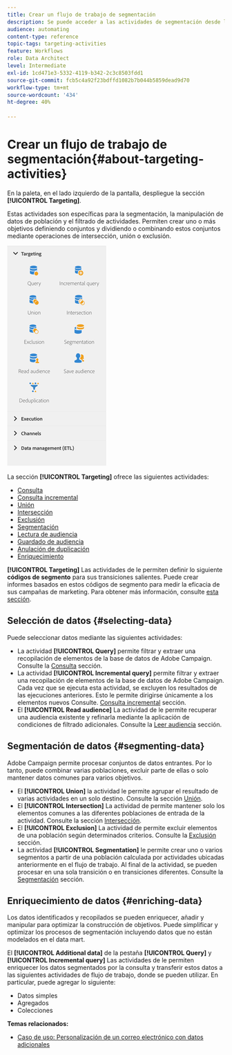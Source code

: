 ```yaml
---
title: Crear un flujo de trabajo de segmentación
description: Se puede acceder a las actividades de segmentación desde la parte izquierda de la pantalla.
audience: automating
content-type: reference
topic-tags: targeting-activities
feature: Workflows
role: Data Architect
level: Intermediate
exl-id: 1cd471e3-5332-4119-b342-2c3c8503fdd1
source-git-commit: fcb5c4a92f23bdffd1082b7b044b5859dead9d70
workflow-type: tm+mt
source-wordcount: '434'
ht-degree: 40%

---
```


# Crear un flujo de trabajo de segmentación{#about-targeting-activities}

En la paleta, en el lado izquierdo de la pantalla, despliegue la sección **[!UICONTROL Targeting]**.

Estas actividades son específicas para la segmentación, la manipulación de datos de población y el filtrado de actividades. Permiten crear uno o más objetivos definiendo conjuntos y dividiendo o combinando estos conjuntos mediante operaciones de intersección, unión o exclusión.

![](assets/wkf_targeting_activities.png)

La sección **[!UICONTROL Targeting]** ofrece las siguientes actividades:

* [Consulta](../../automating/using/query.md)
* [Consulta incremental](../../automating/using/incremental-query.md)
* [Unión](../../automating/using/union.md)
* [Intersección](../../automating/using/intersection.md)
* [Exclusión](../../automating/using/exclusion.md)
* [Segmentación](../../automating/using/segmentation.md)
* [Lectura de audiencia](../../automating/using/read-audience.md)
* [Guardado de audiencia](../../automating/using/save-audience.md)
* [Anulación de duplicación](../../automating/using/deduplication.md)
* [Enriquecimiento](../../automating/using/enrichment.md)

**[!UICONTROL Targeting]** Las actividades de le permiten definir lo siguiente **códigos de segmento** para sus transiciones salientes. Puede crear informes basados en estos códigos de segmento para medir la eficacia de sus campañas de marketing. Para obtener más información, consulte [esta sección](../../reporting/using/creating-a-report-workflow-segment.md).

## Selección de datos {#selecting-data}

Puede seleccionar datos mediante las siguientes actividades:

* La actividad **[!UICONTROL Query]** permite filtrar y extraer una recopilación de elementos de la base de datos de Adobe Campaign. Consulte la [Consulta](../../automating/using/query.md) sección.
* La actividad **[!UICONTROL Incremental query]** permite filtrar y extraer una recopilación de elementos de la base de datos de Adobe Campaign. Cada vez que se ejecuta esta actividad, se excluyen los resultados de las ejecuciones anteriores. Esto le permite dirigirse únicamente a los elementos nuevos Consulte. [Consulta incremental](../../automating/using/incremental-query.md) sección.
* El **[!UICONTROL Read audience]** La actividad de le permite recuperar una audiencia existente y refinarla mediante la aplicación de condiciones de filtrado adicionales. Consulte la [Leer audiencia](../../automating/using/read-audience.md) sección.

## Segmentación de datos {#segmenting-data}

Adobe Campaign permite procesar conjuntos de datos entrantes. Por lo tanto, puede combinar varias poblaciones, excluir parte de ellas o solo mantener datos comunes para varios objetivos.

* El **[!UICONTROL Union]** la actividad le permite agrupar el resultado de varias actividades en un solo destino. Consulte la sección [Unión](../../automating/using/union.md).
* El **[!UICONTROL Intersection]** La actividad de permite mantener solo los elementos comunes a las diferentes poblaciones de entrada de la actividad. Consulte la sección [Intersección](../../automating/using/intersection.md).
* El **[!UICONTROL Exclusion]** La actividad de permite excluir elementos de una población según determinados criterios. Consulte la [Exclusión](../../automating/using/exclusion.md) sección.
* La actividad **[!UICONTROL Segmentation]** le permite crear uno o varios segmentos a partir de una población calculada por actividades ubicadas anteriormente en el flujo de trabajo. Al final de la actividad, se pueden procesar en una sola transición o en transiciones diferentes. Consulte la [Segmentación](../../automating/using/segmentation.md) sección.

## Enriquecimiento de datos {#enriching-data}

Los datos identificados y recopilados se pueden enriquecer, añadir y manipular para optimizar la construcción de objetivos. Puede simplificar y optimizar los procesos de segmentación incluyendo datos que no están modelados en el data mart.

El **[!UICONTROL Additional data]** de la pestaña **[!UICONTROL Query]** y **[!UICONTROL Incremental query]** Las actividades de le permiten enriquecer los datos segmentados por la consulta y transferir estos datos a las siguientes actividades de flujo de trabajo, donde se pueden utilizar. En particular, puede agregar lo siguiente:

* Datos simples
* Agregados
* Colecciones

**Temas relacionados:**

* [Caso de uso: Personalización de un correo electrónico con datos adicionales](../../automating/using/personalizing-email-with-additional-data.md)
